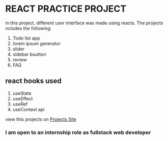 # REACT PRACTICE PROJECT
in this project, different user interface was made using reacts. The projects ncludes the following:
1. Todo list app
2. lorem ipsum generator
3. slider
4. sidebar buutton
5. review
6. FAQ

## react hooks used
1. useState
2. useEffect
3. useRef
4. useContext api

view this projects on
[Projects Site](https://tashy-react-practice.netlify.app/)

### I am open to an internship role as fullstack web developer
